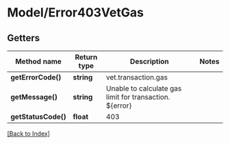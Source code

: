 # Model/Error403VetGas

## Getters

Method name | Return type | Description | Notes
------------ | ------------- | ------------- | -------------
**getErrorCode()** | **string** | vet.transaction.gas |
**getMessage()** | **string** | Unable to calculate gas limit for transaction. ${error} |
**getStatusCode()** | **float** | 403 |

[[Back to Index]](../index.md)
